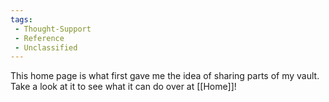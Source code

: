 ```yaml
---
tags:
 - Thought-Support
 - Reference
 - Unclassified
---
```


This home page is what first gave me the idea of sharing parts of my vault.  Take a look at it to see what it can do over at [[Home]]!